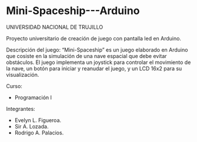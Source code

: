 # Mini-Spaceship---Arduino
UNIVERSIDAD NACIONAL DE TRUJILLO

Proyecto universitario de creación de juego con pantalla led en Arduino.

Descripción del juego: 
“Mini-Spaceship” es un juego elaborado en Arduino que cosiste en la simulación de una 
nave espacial que debe evitar obstáculos. El juego implementa un joystick para controlar 
el movimiento de la nave, un botón para iniciar y reanudar el juego, y un LCD 16x2 para 
su visualización.

Curso: 
- Programación I
  
Integrantes:
- Evelyn L. Figueroa.
- Sir A. Lozada.
- Rodrigo A. Palacios.
